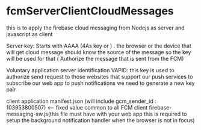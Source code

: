 # fcmServerClientCloudMessages
this is to apply the firebase cloud messaging from Nodejs as server and javascript as client 

Server key: Starts with AAAA (4As key or ) . the browser or the device that will get cloud message should know the source of the message
so the key will be used for that  ( Authorize the message that is sent from the FCM)


Voluntary application server identification VAPID: this key is used to authorize send request to those websites that support our push services
to subscribe our web app to push notifications we need to generate a new key pair 



client application 
    manifest.json (will include gcm_sender_id : 103953800507) <-- fixed value common to all FCM client
    firebase-messaging-sw.js(this file must have with your web app this is required to setup the background  notification handler  when the browser is not in focus)
    
